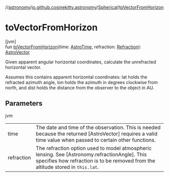 //[astronomy](../../../index.md)/[io.github.cosinekitty.astronomy](../index.md)/[Spherical](index.md)/[toVectorFromHorizon](to-vector-from-horizon.md)

# toVectorFromHorizon

[jvm]\
fun [toVectorFromHorizon](to-vector-from-horizon.md)(time: [AstroTime](../-astro-time/index.md), refraction: [Refraction](../-refraction/index.md)): [AstroVector](../-astro-vector/index.md)

Given apparent angular horizontal coordinates, calculate the unrefracted horizontal vector.

Assumes this contains apparent horizontal coordinates: lat holds the refracted azimuth angle, lon holds the azimuth in degrees clockwise from north, and dist holds the distance from the observer to the object in AU.

## Parameters

jvm

| | |
|---|---|
| time | The date and time of the observation. This is needed because the returned     [AstroVector] requires a valid time value when passed to certain other functions. |
| refraction | The refraction option used to model atmospheric lensing. See [Astronomy.refractionAngle].     This specifies how refraction is to be removed from the altitude stored in `this.lat`. |
